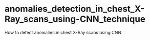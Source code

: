 # anomalies_detection_in_chest_X-Ray_scans_using-CNN_technique
How to detect anomalies in chest X-Ray scans using CNN. 
